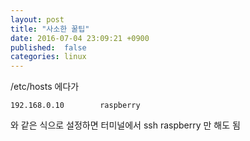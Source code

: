 ```yaml
---
layout: post
title: "사소한 꿀팁"
date: 2016-07-04 23:09:21 +0900
published:	false
categories: linux
---
```

/etc/hosts 에다가

	192.168.0.10 		raspberry

와 같은 식으로 설정하면 터미널에서 ssh raspberry 만 해도 됨